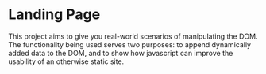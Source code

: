 # Landing Page

This project aims to give you real-world scenarios of manipulating the DOM. The functionality being used serves two purposes: to append dynamically added data to the DOM, and to show how javascript can improve the usability of an otherwise static site.
